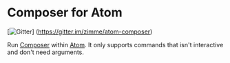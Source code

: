 # Composer for Atom

[![Gitter](https://img.shields.io/badge/Gitter-Join_Chat-brightgreen.svg)]
(https://gitter.im/zimme/atom-composer)

Run [Composer](https://getcomposer.org/) within [Atom](https://atom.io).
It only supports commands that isn't interactive and don't need arguments.
